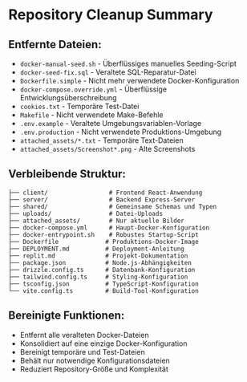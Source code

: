 # Repository Cleanup Summary

## Entfernte Dateien:
- `docker-manual-seed.sh` - Überflüssiges manuelles Seeding-Script
- `docker-seed-fix.sql` - Veraltete SQL-Reparatur-Datei
- `Dockerfile.simple` - Nicht mehr verwendete Docker-Konfiguration
- `docker-compose.override.yml` - Überflüssige Entwicklungsüberschreibung
- `cookies.txt` - Temporäre Test-Datei
- `Makefile` - Nicht verwendete Make-Befehle
- `.env.example` - Veraltete Umgebungsvariablen-Vorlage
- `.env.production` - Nicht verwendete Produktions-Umgebung
- `attached_assets/*.txt` - Temporäre Text-Dateien
- `attached_assets/Screenshot*.png` - Alte Screenshots

## Verbleibende Struktur:
```
├── client/                 # Frontend React-Anwendung
├── server/                 # Backend Express-Server
├── shared/                 # Gemeinsame Schemas und Typen
├── uploads/                # Datei-Uploads
├── attached_assets/        # Nur aktuelle Bilder
├── docker-compose.yml      # Haupt-Docker-Konfiguration
├── docker-entrypoint.sh    # Robustes Startup-Script
├── Dockerfile             # Produktions-Docker-Image
├── DEPLOYMENT.md          # Deployment-Anleitung
├── replit.md              # Projekt-Dokumentation
├── package.json           # Node.js-Abhängigkeiten
├── drizzle.config.ts      # Datenbank-Konfiguration
├── tailwind.config.ts     # Styling-Konfiguration
├── tsconfig.json          # TypeScript-Konfiguration
└── vite.config.ts         # Build-Tool-Konfiguration
```

## Bereinigte Funktionen:
- Entfernt alle veralteten Docker-Dateien
- Konsolidiert auf eine einzige Docker-Konfiguration
- Bereinigt temporäre und Test-Dateien
- Behält nur notwendige Konfigurationsdateien
- Reduziert Repository-Größe und Komplexität